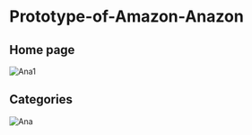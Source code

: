 # Prototype-of-Amazon-Anazon

## Home page

![Ana1](https://user-images.githubusercontent.com/60350031/140611321-5080c481-7f7f-47f5-a5de-75e54208fa04.png)

## Categories

![Ana](https://user-images.githubusercontent.com/60350031/140611364-e7ddd615-8591-4fce-a617-f82f43a0d290.png)
